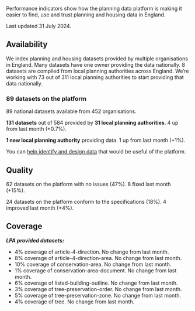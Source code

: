 Performance indicators show how the planning data platform is making it easier to find, use and trust planning and housing data in England.

Last updated 31 July 2024.

## Availability

We index planning and housing datasets provided by multiple organisations in England. Many datasets have one owner providing the data nationally. 8 datasets are compiled from local planning authorities across England. We’re working with 73 out of 311 local planning authorities to start providing that data nationally.

### 89 datasets on the platform

89 national datasets available from 452 organisations. <!--? added last month (+/-0%). -->

**131 datasets** out of 584 provided by **31 local planning authorities**. 4 up from last month (+0.7%).

**1 new local planning authority** providing data. 1 up from last month (+1%).

You can [help identify and design data](https://www.planning.data.gov.uk/) that would be useful of the platform.

## Quality

<!-- ### ?? out of ?? quality score -->

62 datasets on the platform with no issues (47%). 8 fixed last month (+15%).

24 datasets on the platform conform to the specifications (18%). 4 improved last month (+4%).

<!-- 00 datasets up to date (0%). 00 updated last month (+/-0%). -->

## Coverage

<!-- ### ??% nationwide coverage -->

<!-- 5% average dataset coverage per local planning authority. No change from last month. -->

***LPA provided datasets:***

* 4% coverage of article-4-direction. No change from last month.
* 8% coverage of article-4-direction-area. No change from last month.
* 10% coverage of conservation-area. No change from last month.
* 1% coverage of conservation-area-document. No change from last month.
* 6% coverage of listed-building-outline. No change from last month.
* 3% coverage of tree-preservation-order. No change from last month.
* 5% coverage of tree-preservation-zone. No change from last month.
* 4% coverage of tree. No change from last month.

<!-- ## Usage

0.00 average daily calls. +/-0% change from last month. -->
